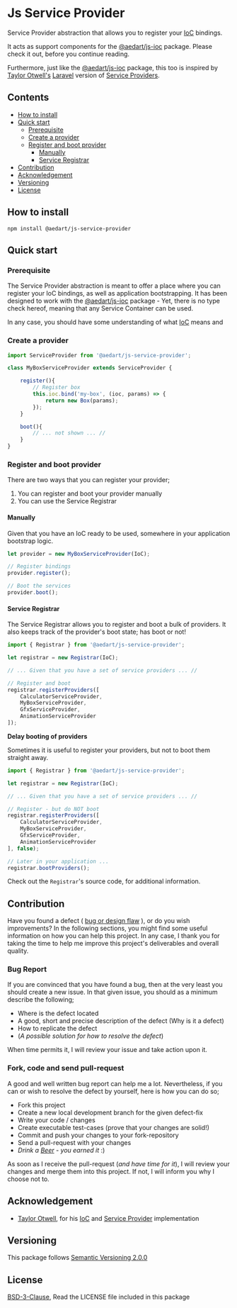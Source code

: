 # Js Service Provider

Service Provider abstraction that allows you to register your [IoC](https://en.wikipedia.org/wiki/Inversion_of_control) bindings.

It acts as support components for the [@aedart/js-ioc](https://www.npmjs.com/package/@aedart/js-ioc) package.
Please check it out, before you continue reading.

Furthermore, just like the [@aedart/js-ioc](https://www.npmjs.com/package/@aedart/js-ioc) package, this too is inspired by [Taylor Otwell's](https://github.com/taylorotwell) [Laravel](https://laravel.com) version of [Service Providers](https://laravel.com/docs/master/providers). 

## Contents

* [How to install](#how-to-install)
* [Quick start](#quick-start)
  * [Prerequisite](#prerequisite)
  * [Create a provider](#create-a-provider)
  * [Register and boot provider](#register-and-boot-provider)
    * [Manually](#manually)
    * [Service Registrar](#service-registrar)
* [Contribution](#contribution)
* [Acknowledgement](#acknowledgement)
* [Versioning](#versioning)
* [License](#license)


## How to install

```console
npm install @aedart/js-service-provider
```

## Quick start

### Prerequisite 

The Service Provider abstraction is meant to offer a place where you can register your IoC bindings, as well as application bootstrapping.
It has been designed to work with the [@aedart/js-ioc](https://www.npmjs.com/package/@aedart/js-ioc) package - Yet, there is no type check hereof, meaning that any Service Container can be used. 

In any case, you should have some understanding of what [IoC](https://en.wikipedia.org/wiki/Inversion_of_control) means and 

### Create a provider

```javascript
import ServiceProvider from '@aedart/js-service-provider';

class MyBoxServiceProvider extends ServiceProvider {

    register(){
        // Register box
        this.ioc.bind('my-box', (ioc, params) => {
            return new Box(params);
        });
    }

    boot(){
        // ... not shown ... //
    }
}
```

### Register and boot provider

There are two ways that you can register your provider;

1) You can register and boot your provider manually
2) You can use the Service Registrar

#### Manually

Given that you have an IoC ready to be used, somewhere in your application bootstrap logic.

```javascript
let provider = new MyBoxServiceProvider(IoC);

// Register bindings
provider.register();

// Boot the services
provider.boot();
```

#### Service Registrar

The Service Registrar allows you to register and boot a bulk of providers. It also keeps track of the provider's boot state; has boot or not!

```javascript
import { Registrar } from '@aedart/js-service-provider';

let registrar = new Registrar(IoC);

// ... Given that you have a set of service providers ... //

// Register and boot
registrar.registerProviders([
    CalculatorServiceProvider,
    MyBoxServiceProvider,
    GfxServiceProvider,
    AnimationServiceProvider
]);
```

**Delay booting of providers**

Sometimes it is useful to register your providers, but not to boot them straight away.

```javascript
import { Registrar } from '@aedart/js-service-provider';

let registrar = new Registrar(IoC);

// ... Given that you have a set of service providers ... //

// Register - but do NOT boot
registrar.registerProviders([
    CalculatorServiceProvider,
    MyBoxServiceProvider,
    GfxServiceProvider,
    AnimationServiceProvider
], false);

// Later in your application ...
registrar.bootProviders();
```

Check out the `Registrar`'s source code, for additional information. 

## Contribution

Have you found a defect ( [bug or design flaw](https://en.wikipedia.org/wiki/Software_bug) ), or do you wish improvements? In the following sections, you might find some useful information
on how you can help this project. In any case, I thank you for taking the time to help me improve this project's deliverables and overall quality.

### Bug Report

If you are convinced that you have found a bug, then at the very least you should create a new issue. In that given issue, you should as a minimum describe the following;

* Where is the defect located
* A good, short and precise description of the defect (Why is it a defect)
* How to replicate the defect
* (_A possible solution for how to resolve the defect_)

When time permits it, I will review your issue and take action upon it.

### Fork, code and send pull-request

A good and well written bug report can help me a lot. Nevertheless, if you can or wish to resolve the defect by yourself, here is how you can do so;

* Fork this project
* Create a new local development branch for the given defect-fix
* Write your code / changes
* Create executable test-cases (prove that your changes are solid!)
* Commit and push your changes to your fork-repository
* Send a pull-request with your changes
* _Drink a [Beer](https://en.wikipedia.org/wiki/Beer) - you earned it_ :)

As soon as I receive the pull-request (_and have time for it_), I will review your changes and merge them into this project. If not, I will inform you why I choose not to.

## Acknowledgement

* [Taylor Otwell](https://github.com/taylorotwell), for his [IoC](https://laravel.com/docs/master/container) and [Service Provider](https://laravel.com/docs/master/providers) implementation

## Versioning

This package follows [Semantic Versioning 2.0.0](http://semver.org/)

## License

[BSD-3-Clause](http://spdx.org/licenses/BSD-3-Clause), Read the LICENSE file included in this package